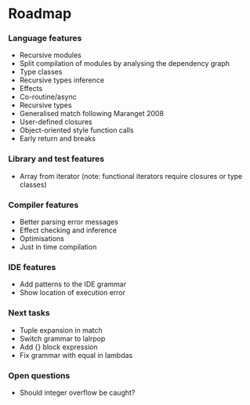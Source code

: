 # Roadmap

### Language features

- Recursive modules
- Split compilation of modules by analysing the dependency graph
- Type classes
- Recursive types inference
- Effects
- Co-routine/async
- Recursive types
- Generalised match following Maranget 2008
- User-defined closures
- Object-oriented style function calls
- Early return and breaks

### Library and test features

- Array from iterator (note: functional iterators require closures or type classes)

### Compiler features

- Better parsing error messages
- Effect checking and inference
- Optimisations
- Just in time compilation

### IDE features

- Add patterns to the IDE grammar
- Show location of execution error

### Next tasks

- Tuple expansion in match
- Switch grammar to lalrpop
- Add {} block expression
- Fix grammar with equal in lambdas

### Open questions

- Should integer overflow be caught?